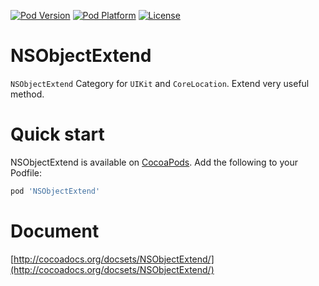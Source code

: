 [![Pod Version](http://img.shields.io/cocoapods/v/SSObject.svg)](http://cocoadocs.org/docsets/NSObjectExtend)
[![Pod Platform](https://img.shields.io/cocoapods/p/SSObject.svg)](http://cocoadocs.org/docsets/NSObjectExtend)
[![License](http://img.shields.io/cocoapods/l/SSObject.svg)](http://opensource.org/licenses/MIT)

# NSObjectExtend
`NSObjectExtend` Category for `UIKit` and `CoreLocation`. Extend very useful method.


# Quick start

NSObjectExtend is available on [CocoaPods](http://cocoapods.org).  Add the following to your Podfile:

```ruby
pod 'NSObjectExtend'
```

# Document

[http://cocoadocs.org/docsets/NSObjectExtend/](http://cocoadocs.org/docsets/NSObjectExtend/)